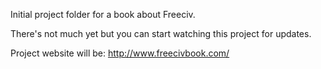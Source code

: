 
Initial project folder for a book about Freeciv.

There's not much yet but you can start watching this project for updates.

Project website will be: http://www.freecivbook.com/

